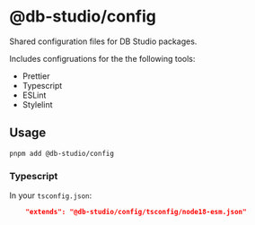 # @db-studio/config

Shared configuration files for DB Studio packages.

Includes configruations for the the following tools:

- Prettier
- Typescript
- ESLint
- Stylelint

## Usage

```
pnpm add @db-studio/config
```

### Typescript
In your `tsconfig.json`:

```json
	"extends": "@db-studio/config/tsconfig/node18-esm.json"
```

